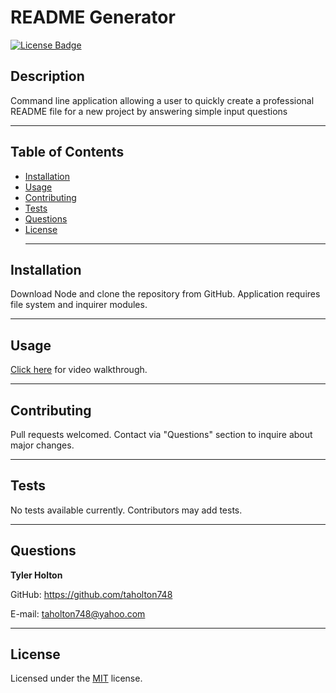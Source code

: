# README Generator
  [![License Badge](https://img.shields.io/badge/license-MIT-blue)](https://choosealicense.com/licenses/mit/)
  ## Description
  Command line application allowing a user to quickly create a professional README file for a new project by answering simple input questions <hr>
  
  ## Table of Contents
  * [Installation](#installation)
  * [Usage](#usage)
  * [Contributing](#contributing)
  * [Tests](#tests)
  * [Questions](#questions) 
  * [License](#license) <hr>
  

  ## Installation
  Download Node and clone the repository from GitHub. Application requires file system and inquirer modules. <hr>

  ## Usage
  [Click here](https://drive.google.com/file/d/17Nm4iqKIwgGVKQzZuDk005s6ipgAPJOA/view) for video walkthrough. <hr>

  ## Contributing
  Pull requests welcomed. Contact via "Questions" section to inquire about major changes. <hr>

  ## Tests
  No tests available currently. Contributors may add tests. <hr>

  ## Questions
  <strong>Tyler Holton</strong>

  GitHub: https://github.com/taholton748
  
  E-mail: taholton748@yahoo.com <hr>
  
  ## License
  Licensed under the [MIT](https://choosealicense.com/licenses/mit/) license.